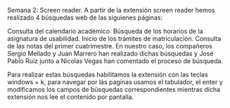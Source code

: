 Semana 2: Screen reader.
A partir de la extensión screen reader hemos realizado 4 búsquedas web de las siguienes páginas:

Consulta del calendario académico.
Búsqueda de los horarios de la asignatura de usabilidad.
Inicio de los trámites de matriculación.
Consulta de las notas del primer cuatrimestre.
En nuestro caso, los compañeros Sergio Mellado y Juan Marrero han realizado dichas búsquedas y José Pablo Ruiz junto a Nicolas Vegas han comentado el proceso de búsqueda.

Para realizar estas búsquedas habilitamos la extensión con las teclas windows + k, para navegar por lás paginas usamos el tabulador, el enter y modificamos los campos de búsquedas correspondientes mientras dicha extensión nos lee el contenido por pantalla.
